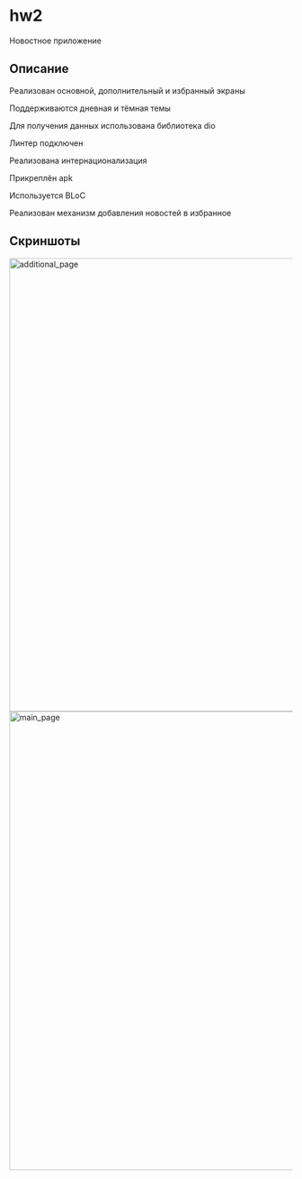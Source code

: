 # hw2

Новостное приложение

## Описание

Реализован основной, дополнительный и избранный экраны

Поддерживаются дневная и тёмная темы

Для получения данных использована библиотека dio

Линтер подключен

Реализована интернационализация

Прикреплён apk

Используется BLoC

Реализован механизм добавления новостей в избранное

## Скриншоты

<img width="805" alt="additional_page" src="https://github.com/davalex2003/flutter_hw2/assets/97729979/db18fca9-aa26-4b21-8eb0-d8bde6b0b96a">
<img width="815" alt="main_page" src="https://github.com/davalex2003/flutter_hw2/assets/97729979/3432ee81-adae-43f6-afd5-44f1d2b19634">
